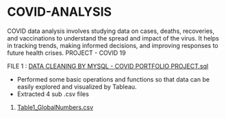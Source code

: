 # COVID-ANALYSIS
COVID data analysis involves studying data on cases, deaths, recoveries, and vaccinations to understand the spread and impact of the virus. It helps in tracking trends, making informed decisions, and improving responses to future health crises.
PROJECT - COVID 19

FILE 1 : [DATA CLEANING BY MYSQL - COVID PORTFOLIO PROJECT.sql](http://github.com/Aaayushi-as/COVID-ANALYSIS/blob/main/COVID%20PORTFOLIO%20PROJECT.sql)
* Performed some basic operations and functions so that data can be easily explored and visualized by Tableau.
* Extracted 4 sub .csv files
  
1. [Table1_GlobalNumbers.csv](Table1_GlobalNumbers.csv)


